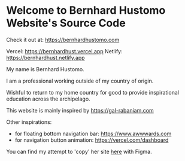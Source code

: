
# Welcome to Bernhard Hustomo Website's Source Code

Check it out at: <https://bernhardhustomo.com>

Vercel: <https://bernhardhust.vercel.app>
Netlify: <https://bernhardhust.netlify.app>

My name is Bernhard Hustomo.

I am a professional working outside of my country of origin.

Wishful to return to my home country for good to provide inspirational education across the archipelago.

This website is mainly inspired by <https://gal-rabaniam.com>

Other inspirations:

- for floating bottom navigation bar: <https://www.awwwards.com>
- for navigation button animation: <https://vercel.com/dashboard>

You can find my attempt to 'copy' her site [here](https://figma.com/file/BpGEDpszCKpyUQE6c6sfPs/bernhardhust.com) with Figma.
